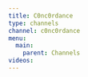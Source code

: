```yaml
---
title: C0nc0rdance
type: channels
channel: c0nc0rdance
menu:
  main:
    parent: Channels
videos:
---
```

